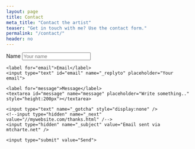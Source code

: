 ```yaml
---
layout: page
title: Contact
meta_title: "Contact the artist"
teaser: "Get in touch with me? Use the contact form."
permalink: "/contact/"
header: no
---
```


<div class="contact_container">
  <form action="//formspree.io/teresa.camachohull@gmail.com" method="POST">
    <label for="name">Name</label>
    <input type="text" id="name" name="name" placeholder="Your name">

    <label for="email">Email</label>
    <input type="text" id="email" name="_replyto" placeholder="Your email">

    <label for="message">Message</label>
    <textarea id="message" name="message" placeholder="Write something.." style="height:200px"></textarea>
    
    <input type="text" name="_gotcha" style="display:none" />
    <!--input type="hidden" name="_next" value="//mywebsite.com/thanks.html" /-->
    <input type="hidden" name="_subject" value="Email sent via mtcharte.net" />

    <input type="submit" value="Send">
  </form>
</div>